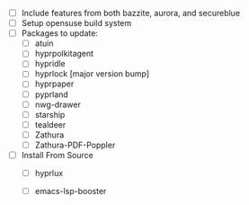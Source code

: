 - [ ] Include features from both bazzite, aurora, and secureblue
- [ ] Setup opensuse build system
- [ ] Packages to update:
  - [ ] atuin
  - [ ] hyprpolkitagent
  - [ ] hypridle
  - [ ] hyprlock [major version bump]
  - [ ] hyprpaper
  - [ ] pyprland
  - [ ] nwg-drawer
  - [ ] starship
  - [ ] tealdeer
  - [ ] Zathura
  - [ ] Zathura-PDF-Poppler
- [ ] Install From Source
  - [ ] hyprlux
  - [ ] emacs-lsp-booster

